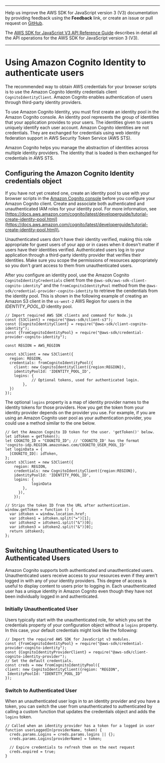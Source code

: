 --------

Help us improve the AWS SDK for JavaScript version 3 \(V3\) documentation by providing feedback using the **Feedback** link, or create an issue or pull request on [GitHub](https://github.com/awsdocs/aws-sdk-for-javascript-v3)\.

 The [AWS SDK for JavaScript V3 API Reference Guide](https://docs.aws.amazon.com/AWSJavaScriptSDK/v3/latest/index.html) describes in detail all the API operations for the AWS SDK for JavaScript version 3 \(V3\)\.

--------

# Using Amazon Cognito Identity to authenticate users<a name="loading-browser-credentials-cognito"></a>

The recommended way to obtain AWS credentials for your browser scripts is to use the Amazon Cognito Identity credentials client `CognitoIdentityClient`\. Amazon Cognito enables authentication of users through third\-party identity providers\.

To use Amazon Cognito Identity, you must first create an identity pool in the Amazon Cognito console\. An identity pool represents the group of identities that your application provides to your users\. The identities given to users uniquely identify each user account\. Amazon Cognito identities are not credentials\. They are exchanged for credentials using web identity federation support in AWS Security Token Service \(AWS STS\)\.

Amazon Cognito helps you manage the abstraction of identities across multiple identity providers\. The identity that is loaded is then exchanged for credentials in AWS STS\.

## Configuring the Amazon Cognito Identity credentials object<a name="browser-cognito-configuration"></a>

If you have not yet created one, create an identity pool to use with your browser scripts in the [Amazon Cognito console](https://console.aws.amazon.com/cognito) before you configure your Amazon Cognito client\. Create and associate both authenticated and unauthenticated IAM roles for your identity pool\. For more information, see [https://docs.aws.amazon.com/cognito/latest/developerguide/tutorial-create-identity-pool.html](https://docs.aws.amazon.com/cognito/latest/developerguide/tutorial-create-identity-pool.html)\.

Unauthenticated users don't have their identity verified, making this role appropriate for guest users of your app or in cases when it doesn't matter if users have their identities verified\. Authenticated users log in to your application through a third\-party identity provider that verifies their identities\. Make sure you scope the permissions of resources appropriately so you don't grant access to them from unauthenticated users\.

After you configure an identity pool, use the Amazon Cognito `CognitoIdentityCredentials` client from the `@aws-sdk/aws-sdk-client-cognito-identity`" and the `fromCognitoIdentityPool` method from the `@aws-sdk/credential-provider-cognito-identity` to retrieve the cendentials from the identity pool\. This is shown in the following example of creating an Amazon S3 client in the `us-west-2` AWS Region for users in the *IDENTITY\_POOL\_ID* identity pool\.

```
// Import required AWS SDK clients and command for Node.js
const {S3Client} = require("@aws-sdk/client-s3");
const {CognitoIdentityClient} = require("@aws-sdk/client-cognito-identity");
const {fromCognitoIdentityPool} = require("@aws-sdk/credential-provider-cognito-identity");

const REGION = AWS_REGION               

const s3Client = new S3Client({
  region: REGION,
  credentials: fromCognitoIdentityPool({
    client: new CognitoIdentityClient({region:REGION}),
    identityPoolId: 'IDENTITY_POOL_ID',
    logins: {
            // Optional tokens, used for authenticated login.
        },
  })
});
```

The optional `logins` property is a map of identity provider names to the identity tokens for those providers\. How you get the token from your identity provider depends on the provider you use\. For example, if you are using an Amazon Cognito user pool as your authentication provider, you could use a method similar to the one below\.

```
// Get the Amazon Cognito ID token for the user. 'getToken()' below.
let idToken = getToken();
let COGNITO_ID = "COGNITO_ID"; // 'COGNITO_ID' has the format 'cognito-idp.REGION.amazonaws.com/COGNITO_USER_POOL_ID'
let loginData = {
  [COGNITO_ID]: idToken,
};
const s3Client = new S3Client({
    region: REGION,
    credentials: new CognitoIdentityClient({region:REGION}),
    identityPoolId: 'IDENTITY_POOL_ID',
    logins: {
            loginData
        },
      }),
    });

// Strips the token ID from the URL after authentication.
window.getToken = function () {
  var idtoken = window.location.href;
  var idtoken1 = idtoken.split("=")[1];
  var idtoken2 = idtoken1.split("&")[0];
  var idtoken3 = idtoken2.split("&")[0];
  return idtoken3;
};
```

## Switching Unauthenticated Users to Authenticated Users<a name="browser-switching-unauthenticated-users"></a>

Amazon Cognito supports both authenticated and unauthenticated users\. Unauthenticated users receive access to your resources even if they aren't logged in with any of your identity providers\. This degree of access is useful to display content to users prior to logging in\. Each unauthenticated user has a unique identity in Amazon Cognito even though they have not been individually logged in and authenticated\.

### Initially Unauthenticated User<a name="browser-initially-unauthenticated-user"></a>

Users typically start with the unauthenticated role, for which you set the credentials property of your configuration object without a `logins` property\. In this case, your default credentials might look like the following:

```
// Import the required AWS SDK for JavaScript v3 modules.                   
const {fromCognitoIdentityPool} = require("@aws-sdk/credential-provider-cognito-identity");
const {CognitoIdentityProviderClient} = require("@aws-sdk/client-cognito-identity-provider");
// Set the default credentials.
const creds = new fromCognitoIdentityPool({
client: new CognitoIdentityClient({region: "REGION",
 IdentityPoolId: "IDENTITY_POOL_ID"
});
```

### Switch to Authenticated User<a name="switch-to-authenticated"></a>

When an unauthenticated user logs in to an identity provider and you have a token, you can switch the user from unauthenticated to authenticated by calling a custom function that updates the credentials object and adds the `logins` token\.

```
// Called when an identity provider has a token for a logged in user
function userLoggedIn(providerName, token) {
  creds.params.Logins = creds.params.logins || {};
  creds.params.Logins[providerName] = token;
                    
  // Expire credentials to refresh them on the next request
  creds.expired = true;
}
```